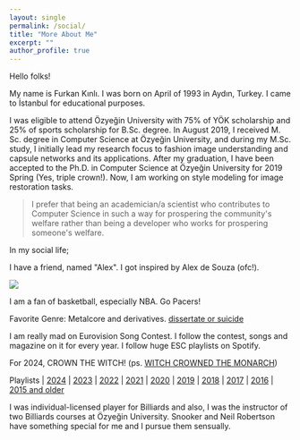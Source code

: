 ```yaml
---
layout: single
permalink: /social/
title: "More About Me"
excerpt: ""
author_profile: true
---
```


Hello folks!

My name is Furkan Kınlı. I was born on April of 1993 in Aydın, Turkey. I came to İstanbul for educational purposes.

I was eligible to attend Özyeğin University with 75% of YÖK scholarship and 25% of sports scholarship for B.Sc. degree. 
In August 2019, I received M. Sc. degree in Computer Science at Özyeğin University, and during my M.Sc. study, I initially lead my research focus to fashion image understanding and capsule networks and its applications. 
After my graduation, I have been accepted to the Ph.D. in Computer Science at Özyeğin University for 2019 Spring (Yes, triple crown!). Now, I am working on style modeling for image restoration tasks.

> I prefer that being an academician/a scientist who contributes to Computer Science in such a way for prospering the community's welfare rather than being a developer who works for prospering someone's welfare.

In my social life;

I have a friend, named "Alex". I got inspired by Alex de Souza (ofc!).

![][alex]

I am a fan of basketball, especially NBA. Go Pacers!

Favorite Genre: Metalcore and derivatives. [dissertate or suicide][dissertate or suicide]

I am really mad on Eurovision Song Contest. I follow the contest, songs and magazine on it for every year. I follow huge ESC playlists on Spotify. 

For 2024, CROWN THE WITCH! (ps. [WITCH CROWNED THE MONARCH][WITCH CROWNED THE MONARCH]) 

Playlists | [2024][link_24] | [2023][link_23] | [2022][link_22] | [2021][link_21] | [2020][link_20] | [2019][link_19] | [2018][link_18] | [2017][link_17] | [2016][link_16] | [2015 and older][link_15]

I was individual-licensed player for Billiards and also, I was the instructor of two Billiards courses at Özyeğin University. Snooker and Neil Robertson have something special for me and I pursue them sensually.

[//]: # (Recommendations:)

[//]: # ()
[//]: # (Series:)

[//]: # ()
[//]: # (*   Dark)

[//]: # (*   Fringe)

[//]: # (*   How to Get Away with A Murderer)

[//]: # (*   GoT)

[//]: # (*   Vikings)

[//]: # (*   Mindhunter)

[//]: # (*   The Haunting of Hill House)

[//]: # (*   Sherlock)

[//]: # (*   Ozark)

[//]: # (*   You Me Her)

[//]: # (*   You)

[//]: # (*   Dogs of Berlin)

[//]: # (*   Atiye)

[//]: # (*   Breaking Bad)

[//]: # (*   Easy)

[//]: # ()
[//]: # (Movies:)

[//]: # ()
[//]: # (*   LOTR &#40;the only movie that I watch&#41;)

[//]: # ()
[//]: # (Books:)

[//]: # ()
[//]: # (*   1984 - George Orwell)

[//]: # (*   Foundation - Isaac Asimov)

[//]: # (*   Die Verwandlung - Franz Kafka)

[//]: # (*   Der Prozeß - Franz Kafka)

[//]: # (*   Surgeon - Tess Gerriten)

[//]: # (*   Animal Farm - George Orwell)

[//]: # (*   Silent Girl - Tess Gerritsen)

[//]: # ()
[//]: # (Games:)

[//]: # ()
[//]: # (*   Ori and the Blind Forest)

[//]: # (*   Death Stranding )

[//]: # (*   Long Dark)

[//]: # (*   Layers of Fear)

[//]: # (*   Life is Strange 1 & 2)

[//]: # (*   NBA 2K)


[link_15]: https://open.spotify.com/playlist/5iyfPnZqWnOiob2jxOnXLU?si=UNvvTjfCRci6sfEt6AC6_A
[link_16]: https://open.spotify.com/playlist/0VEtwmjx3FK77jWLlI16EV?si=9CIs94hmQyyuis7QU6zyPg
[link_17]: https://open.spotify.com/playlist/6Ey20ccpxRCd0AlaIuGJrB?si=dZs4fOXWT4O14isj-EUZag
[link_18]: https://open.spotify.com/playlist/5sxwk5T34E2l2Ng02lipHS?si=T_guMavBRWWxs4nX5lIxdg
[link_19]: https://open.spotify.com/playlist/3ZdQUt8Tmtt7oOU8UM2koe?si=cqGfCB4gSmiL6gC6X0RsXQ
[link_20]: https://open.spotify.com/playlist/37i9dQZF1DWVCKO3xAlT1Q?si=xihsYgOHQ2quQr0wECxs3Q
[link_21]: https://open.spotify.com/playlist/5h0sQpJnLVzgy5iOH1UNcl?si=8f525142068f4c34
[link_22]: https://open.spotify.com/playlist/30nn8Jnin5rXliNqIkq87X?si=586c8eb3b6894840
[link_23]: https://open.spotify.com/playlist/61fyG82H3Cha91cgKgQT6S?si=be8c7316060b4a70
[link_24]: https://open.spotify.com/playlist/37i9dQZF1DWVCKO3xAlT1Q?si=1c2e34da30bf4d1e
[link_git]: https://github.com/birdortyedi
[link_twitter]: https://twitter.com/birdortyedi
[link_linkedin]: https://www.linkedin.com/in/furkan-k%C4%B1nl%C4%B1-4b5648116/
[alex]: https://birdortyedi.github.io/images/alex.jpg
[WITCH CROWNED THE MONARCH]: https://x.com/birdortyedi/status/1789427853399888096
[dissertate or suicide]: https://open.spotify.com/playlist/7HdMGKoxrkp5rAA3lL7HHA?si=bd18e97c2e254582
